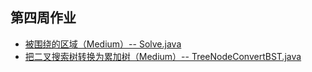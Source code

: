## 第四周作业

- [被围绕的区域（Medium）-- Solve.java](Solve.java)
- [把二叉搜索树转换为累加树（Medium）-- TreeNodeConvertBST.java ](TreeNodeConvertBST.java)
